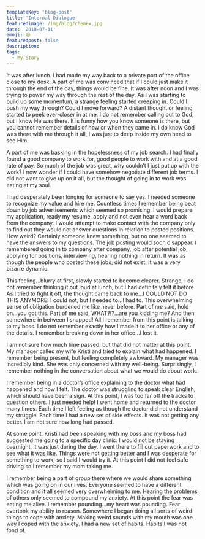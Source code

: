 ```yaml
---
templateKey: 'blog-post'
title: 'Internal Dialogue'
featuredimage: /img/blog/chemex.jpg
date: '2018-07-11'
emoji: 😃
featuredpost: false
description:
tags:
  - My Story
---
```


It was after lunch. I had made my way back to a private part of the office close to my desk. A part of me was convinced that if I could just make it through the end of the day, things would be fine. It was after noon and I was trying to power my way through the rest of the day. As I was starting to build up some momentum, a strange feeling started creeping in. Could I push my way through? Could I move forward? A distant thought or feeling started to peek ever-closer in at me. I do not remember calling out to God, but I know He was there. It is funny how you know someone is there, but you cannot remember details of how or when they came in. I do know God was there with me through it all, I was just to deep inside my own head to see Him.

A part of me was basking in the hopelessness of my job search. I had finally found a good company to work for, good people to work with and at a good rate of pay. So much of the job was great, why couldn’t I just put up with the work? I now wonder if I could have somehow negotiate different job terms. I did not want to give up on it all, but the thought of going in to work was eating at my soul.

I had desperately been longing for someone to say yes. I needed someone to recognize my value and hire me. Countless times I remember being beat down by job advertisements which seemed so promising. I would prepare my application, ready my resume, apply and not even hear a word back from the company. I would attempt to make contact with the company only to find out they would not answer questions in relation to posted positions. How weird? Certainly someone knew something, but no one seemed to have the answers to my questions. The job posting would soon disappear. I remembered going in to company after company, job after potential job, applying for positions, interviewing, hearing nothing in return. It was as though the people who posted these jobs, did not exist. It was a very bizarre dynamic.

This feeling…blurry at first, slowly started to become clearer. Strange, I do not remember thinking it out loud at lunch, but I had definitely felt it before. As I tried to fight it off, the thought came back to me…I COULD NOT DO THIS ANYMORE! I could not, but I needed to…I had to. This overwhelming sense of obligation burdened me like never before. Part of me said, hold on…you got this. Part of me said, WHAT?!?…are you kidding me? And then somewhere in between I snapped! All I remember from this point is talking to my boss. I do not remember exactly how I made it to her office or any of the details. I remember breaking down in her office…I lost it.

I am not sure how much time passed, but that did not matter at this point. My manager called my wife Kristi and tried to explain what had happened. I remember being present, but feeling completely awkward. My manager was incredibly kind. She was only concerned with my well-being. Surprisingly, I remember nothing in the conversation about what we would do about work.

I remember being in a doctor’s office explaining to the doctor what had happened and how I felt. The doctor was struggling to speak clear English, which should have been a sign. At this point, I was too far off the tracks to question others. I just needed help! I went home and returned to the doctor many times. Each time I left feeling as though the doctor did not understand my struggle. Each time I had a new set of side effects. It was not getting any better. I am not sure how long had passed.

At some point, Kristi had been speaking with my boss and my boss had suggested me going to a specific day clinic. I would not be staying overnight, it was just during the day. I went there to fill out paperwork and to see what it was like. Things were not getting better and I was desperate for something to work, so I said I would try it. At this point I did not feel safe driving so I remember my mom taking me.

I remember being a part of group there where we would share something which was going on in our lives. Everyone seemed to have a different condition and it all seemed very overwhelming to me. Hearing the problems of others only seemed to compound my anxiety. At this point the fear was eating me alive. I remember pounding…my heart was pounding. Fear overtook my ability to reason. Somewhere I began doing all sorts of weird things to cope with anxiety. Making weird sounds with my mouth was one way I coped with the anxiety. I had a new set of habits. Habits I was not fond of.
